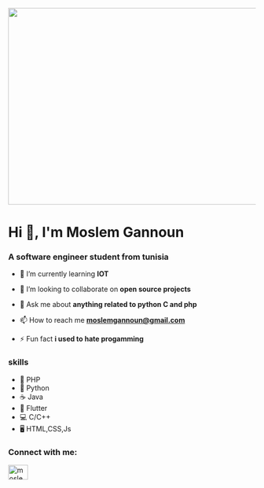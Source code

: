 
<p align="center">
  <img width="1000" height="400" src="https://user-images.githubusercontent.com/59932913/169649891-30f2145e-d60e-40fb-beb7-b5fdcb00bd98.gif">
</p>


# Hi 👋, I'm Moslem Gannoun
### A software engineer student from tunisia

- 🌱 I’m currently learning **IOT**

- 👯 I’m looking to collaborate on **open source projects**

- 💬 Ask me about **anything related to python C and php**

- 📫 How to reach me **moslemgannoun@gmail.com**

- ⚡ Fun fact **i used to hate progamming**


### skills
- 🐘 PHP
- 🐍 Python
- ☕ Java
- 📱 Flutter
- 💻 C/C++
- 🖥️ HTML,CSS,Js

<h3 align="left">Connect with me:</h3>
<p align="left">
<a href="https://www.facebook.com/moslem.gannoun/" target="blank"><img align="center" src="https://raw.githubusercontent.com/rahuldkjain/github-profile-readme-generator/master/src/images/icons/Social/facebook.svg" alt="moslem gannoun" height="30" width="40" /></a>
</p>
